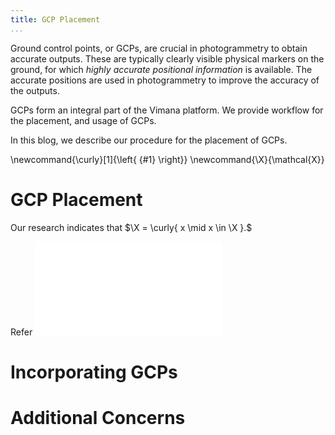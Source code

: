 ```yaml
---
title: GCP Placement
...
```


Ground control points, or GCPs, are crucial in
photogrammetry to obtain accurate outputs. These are
typically clearly visible physical markers on the ground,
for which _highly accurate positional information_ is
available. The accurate positions are used in photogrammetry
to improve the accuracy of the outputs.

GCPs form an integral part of the Vimana platform. We
provide workflow for the placement, and usage of GCPs.

In this blog, we describe our procedure for the placement of
GCPs.

\newcommand{\curly}[1]{\left\{ {#1} \right\}}
\newcommand{\X}{\mathcal{X}}

# GCP Placement

Our research indicates that $\X = \curly{ x \mid x \in \X
}.$

Refer ![some fun stuff](./fun-stuff.md)


# Incorporating GCPs

# Additional Concerns
